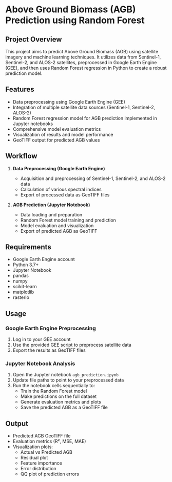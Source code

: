 # Above Ground Biomass (AGB) Prediction using Random Forest

## Project Overview

This project aims to predict Above Ground Biomass (AGB) using satellite imagery and machine learning techniques. It utilizes data from Sentinel-1, Sentinel-2, and ALOS-2 satellites, preprocessed in Google Earth Engine (GEE), and then uses Random Forest regression in Python to create a robust prediction model.

## Features

- Data preprocessing using Google Earth Engine (GEE)
- Integration of multiple satellite data sources (Sentinel-1, Sentinel-2, ALOS-2)
- Random Forest regression model for AGB prediction implemented in Jupyter notebooks
- Comprehensive model evaluation metrics
- Visualization of results and model performance
- GeoTIFF output for predicted AGB values

## Workflow

1. **Data Preprocessing (Google Earth Engine)**
   - Acquisition and preprocessing of Sentinel-1, Sentinel-2, and ALOS-2 data
   - Calculation of various spectral indices
   - Export of processed data as GeoTIFF files

2. **AGB Prediction (Jupyter Notebook)**
   - Data loading and preparation
   - Random Forest model training and prediction
   - Model evaluation and visualization
   - Export of predicted AGB as GeoTIFF

## Requirements

- Google Earth Engine account
- Python 3.7+
- Jupyter Notebook
- pandas
- numpy
- scikit-learn
- matplotlib
- rasterio

## Usage

### Google Earth Engine Preprocessing

1. Log in to your GEE account
2. Use the provided GEE script to preprocess satellite data
3. Export the results as GeoTIFF files

### Jupyter Notebook Analysis

1. Open the Jupyter notebook `agb_prediction.ipynb`
2. Update file paths to point to your preprocessed data
3. Run the notebook cells sequentially to:
   - Train the Random Forest model
   - Make predictions on the full dataset
   - Generate evaluation metrics and plots
   - Save the predicted AGB as a GeoTIFF file

## Output

- Predicted AGB GeoTIFF file
- Evaluation metrics (R², MSE, MAE)
- Visualization plots:
  - Actual vs Predicted AGB
  - Residual plot
  - Feature importance
  - Error distribution
  - QQ plot of prediction errors

